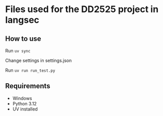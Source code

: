 # Files used for the DD2525 project in langsec

## How to use

Run ```uv sync```

Change settings in settings.json

Run ```uv run run_test.py```


## Requirements
* Windows
* Python 3.12
* UV installed
